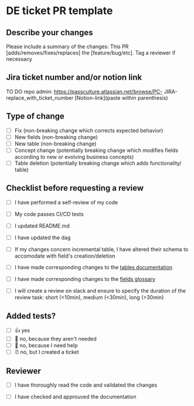 # DE ticket PR template

## Describe your changes
Please include a summary of the changes:
This PR [adds/removes/fixes/replaces] the [feature/bug/etc]. 
Tag a reviewer if necessacy

## Jira ticket number and/or notion link
TO DO repo admin: [https://passculture.atlassian.net/browse/PC-<num>](https://docs.github.com/en/repositories/managing-your-repositorys-settings-and-features/managing-repository-settings/configuring-autolinks-to-reference-external-resources)
JIRA-replace_with_ticket_number
[Notion-link](paste within parenthesis)


## Type of change
- [ ] Fix (non-breaking change which corrects expected behavior)
- [ ] New fields (non-breaking change)
- [ ] New table (non-breaking change)
- [ ] Concept change (potentially breaking change which modifies fields according to new or evolving business concepts) 
- [ ] Table deletion (potentially breaking change which adds functionality/ table)
      
## Checklist before requesting a review
- [ ] I have performed a self-review of my code
- [ ] My code passes CI/CD tests
- [ ] I updated README.md
- [ ] I have updated the dag
- [ ] If my changes concern incremental table, I have altered their schema to accomodate with field's creation/deletion
- [ ] I have made corresponding changes to the [tables documentation](https://www.notion.so/passcultureapp/Documentation-Tables-175a397a8e854ff4a55ae4f3620dbe3b)
- [ ] I have made corresponding changes to the [fields glossary](https://www.notion.so/passcultureapp/854a436a8f1541e1b6ec2a65f8bab600?v=798024ba90404b139e5a17407a3bc604)
- [ ] I will create a review on slack and ensure to specify the duration of the review task: short (<10min), medium (<30min), long (>30min)


## Added tests?
- [ ] 👍 yes
- [ ] 🙅 no, because they aren't needed
- [ ] 🙋 no, because I need help
- [ ] ⏰ no, but I created a ticket

## Reviewer 
- [ ] I have thoroughly read the code and validated the changes
- [ ] I have checked and approuved the documentation
      
